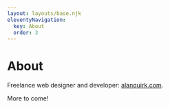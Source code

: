 ```yaml
---
layout: layouts/base.njk
eleventyNavigation:
  key: About
  order: 3
---
```

# About

Freelance web designer and developer: <a href="https://alanquirk.com" target="_blank">alanquirk.com</a>.

More to come!
